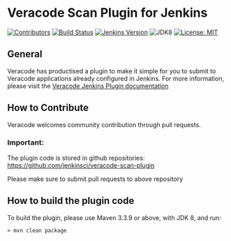 # Veracode Scan Plugin for Jenkins
[![Contributors](https://img.shields.io/github/contributors/jenkinsci/veracode-scan-plugin.svg)](https://github.com/jenkinsci/veracode-scan-plugin/graphs/contributors)
[![Build Status](https://ci.jenkins.io/job/Plugins/job/veracode-scan-plugin/job/master/badge/icon)](https://ci.jenkins.io/job/Plugins/job/veracode-scan-plugin/job/master/)
[![Jenkins Version](https://img.shields.io/badge/Jenkins-2.60-green.svg?label=min.%20Jenkins)](https://jenkins.io/download/)
![JDK8](https://img.shields.io/badge/jdk-8-yellow.svg?label=min.%20JDK)
[![License: MIT](https://img.shields.io/badge/license-MIT-yellow.svg)](https://opensource.org/licenses/MIT)

## General
Veracode has productised a plugin to make it simple for you to submit to Veracode applications already configured in Jenkins.
For more information, please visit the [Veracode Jenkins Plugin documentation](https://help.veracode.com/reader/PgbNZUD7j8aY7iG~hQZWxQ/yQtYXnlbLA6wsWodLn5zdw)

## How to Contribute
Veracode welcomes community contribution through pull requests.

### Important:
The plugin code is stored in github repositories:
https://github.com/jenkinsci/veracode-scan-plugin

Please make sure to submit pull requests to above repository

## How to build the plugin code
To build the plugin, please use Maven 3.3.9 or above, with JDK 8, and run:
```console
> mvn clean package
```